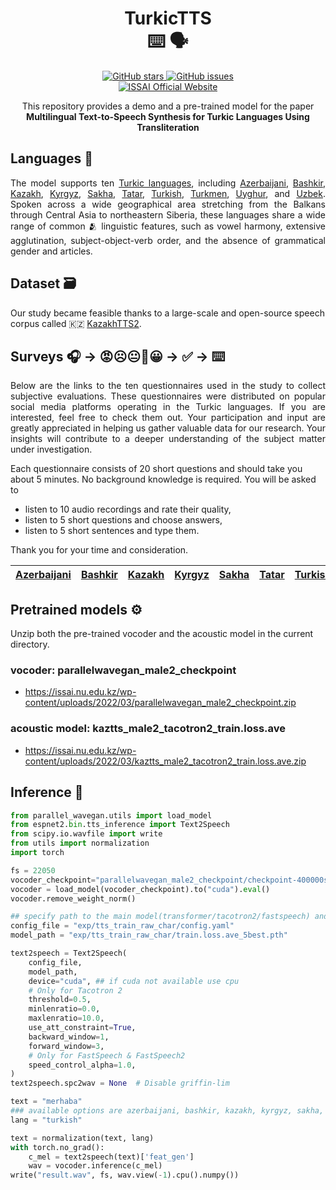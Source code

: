<h1 align="center">TurkicTTS <br> ⌨️ 🗣 </h1>

<p align="center">
  <a href="https://github.com/IS2AI/TurkicTTS/stargazers">
    <img src="https://img.shields.io/github/stars/IS2AI/TurkicTTS.svg?colorA=orange&colorB=orange&logo=github"
         alt="GitHub stars">
  </a>
  <a href="https://github.com/IS2AI/TurkicTTS/issues">
        <img src="https://img.shields.io/github/issues/IS2AI/TurkicTTS.svg"
             alt="GitHub issues">
  </a>
  <br>
  <a href="https://issai.nu.edu.kz"><img src="https://img.shields.io/static/v1?label=ISSAI&amp;message=official site&amp;color=blue&amp" alt="ISSAI Official Website"></a> 
</p>

<p align = "center">This repository provides a demo and a pre-trained model for the paper <br><b>Multilingual Text-to-Speech Synthesis for Turkic Languages Using Transliteration</b></p>

## Languages 💬
<p align = "justify">The model supports ten <a href="https://en.wikipedia.org/wiki/Turkic_languages">Turkic languages</a>, including <a href="https://en.wikipedia.org/wiki/Azerbaijani_language">Azerbaijani</a>, <a href="https://en.wikipedia.org/wiki/Bashkir_language">Bashkir</a>, <a href="https://en.wikipedia.org/wiki/Kazakh_language">Kazakh</a>, <a href="https://en.wikipedia.org/wiki/Kyrgyz_language">Kyrgyz</a>, <a href="https://en.wikipedia.org/wiki/Yakut_language">Sakha</a>, <a href="https://en.wikipedia.org/wiki/Tatar_language">Tatar</a>, <a href="https://en.wikipedia.org/wiki/Turkish_language">Turkish</a>, <a href="https://en.wikipedia.org/wiki/Turkmen_language">Turkmen</a>, <a href="https://en.wikipedia.org/wiki/Uyghur_language">Uyghur</a>, and <a href="https://en.wikipedia.org/wiki/Uzbek_language">Uzbek</a>. Spoken across a wide geographical area stretching from the Balkans through Central Asia to northeastern Siberia, these languages share a wide range of common 🫂 linguistic features, such as vowel harmony, extensive agglutination, subject-object-verb order, and the absence of grammatical gender and articles.</p>


## Dataset 🗃️
Our study became feasible thanks to a large-scale and open-source speech corpus called 🇰🇿 [KazakhTTS2](https://github.com/IS2AI/Kazakh_TTS).

## Surveys 🎧 → 😡☹️😐🙂😀 → ✅ → ⌨️
<p align = "justify">Below are the links to the ten questionnaires used in the study to collect subjective evaluations. These questionnaires were distributed on popular social media platforms operating in the Turkic languages. If you are interested, feel free to check them out. Your participation and input are greatly appreciated in helping us gather valuable data for our research. Your insights will contribute to a deeper understanding of the subject matter under investigation.</p> 

Each questionnaire consists of 20 short questions and should take you about 5 minutes. No background knowledge is required.
You will be asked to
- listen to 10 audio recordings and rate their quality,
- listen to 5 short questions and choose answers,
- listen to 5 short sentences and type them.

Thank you for your time and consideration.

[Azerbaijani](https://nukz.qualtrics.com/jfe/form/SV_bNu5RvcsYMKkU8m) | [Bashkir](https://nukz.qualtrics.com/jfe/form/SV_cvl3H1U8EbFM4Tk) | [Kazakh](https://nukz.qualtrics.com/jfe/form/SV_3WelDTOVyKK5iom) | [Kyrgyz](https://nukz.qualtrics.com/jfe/form/SV_cAT00TOsCNKsSZE) | [Sakha](https://nukz.qualtrics.com/jfe/form/SV_2awH2YEoL5V7biC) | [Tatar](https://nukz.qualtrics.com/jfe/form/SV_0dEAXvcHxAiEYxo) | [Turkish](https://nukz.qualtrics.com/jfe/form/SV_cItR7tzYRRjlkYC) | [Turkmen](https://nukz.qualtrics.com/jfe/form/SV_cVgQk4lgS17HBgW) | [Uyghur](https://nukz.qualtrics.com/jfe/form/SV_ezZO1jNowvrAdds) | [Uzbek](https://nukz.qualtrics.com/jfe/form/SV_01BJgR96UMZ3fOm)
| :---: | :---: | :---: | :---: | :---: | :---: | :---: | :---: | :---: | :---: |

## Pretrained models ⚙️
Unzip both the pre-trained vocoder and the acoustic model in the current directory.

### vocoder: parallelwavegan_male2_checkpoint
- https://issai.nu.edu.kz/wp-content/uploads/2022/03/parallelwavegan_male2_checkpoint.zip

### acoustic model: kaztts_male2_tacotron2_train.loss.ave
- https://issai.nu.edu.kz/wp-content/uploads/2022/03/kaztts_male2_tacotron2_train.loss.ave.zip

## Inference 🐍
```python
from parallel_wavegan.utils import load_model
from espnet2.bin.tts_inference import Text2Speech
from scipy.io.wavfile import write
from utils import normalization
import torch

fs = 22050
vocoder_checkpoint="parallelwavegan_male2_checkpoint/checkpoint-400000steps.pkl" ### specify vocoder path
vocoder = load_model(vocoder_checkpoint).to("cuda").eval()
vocoder.remove_weight_norm()

## specify path to the main model(transformer/tacotron2/fastspeech) and its config file
config_file = "exp/tts_train_raw_char/config.yaml"
model_path = "exp/tts_train_raw_char/train.loss.ave_5best.pth"

text2speech = Text2Speech(
    config_file,
    model_path,
    device="cuda", ## if cuda not available use cpu
    # Only for Tacotron 2
    threshold=0.5,
    minlenratio=0.0,
    maxlenratio=10.0,
    use_att_constraint=True,
    backward_window=1,
    forward_window=3,
    # Only for FastSpeech & FastSpeech2
    speed_control_alpha=1.0,
)
text2speech.spc2wav = None  # Disable griffin-lim

text = "merhaba"
### available options are azerbaijani, bashkir, kazakh, kyrgyz, sakha, turkish, turkmen, tatar, uyghur, uzbek
lang = "turkish"

text = normalization(text, lang)
with torch.no_grad():
    c_mel = text2speech(text)['feat_gen']
    wav = vocoder.inference(c_mel)
write("result.wav", fs, wav.view(-1).cpu().numpy())
```
 
